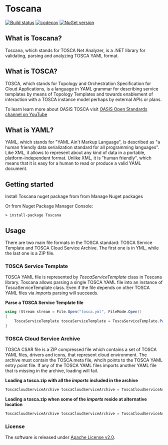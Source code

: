 # Toscana

[![Build status](https://ci.appveyor.com/api/projects/status/9yo5ave7o3opjgfe/branch/master?svg=true)](https://ci.appveyor.com/project/BorisModylevky/toscana/branch/master) [![codecov](https://codecov.io/gh/borismod/Toscana/branch/master/graph/badge.svg)](https://codecov.io/gh/borismod/Toscana) [![NuGet version](https://badge.fury.io/nu/Toscana.svg)](https://badge.fury.io/nu/Toscana) 


## What is Toscana?
Toscana, which stands for TOSCA Net Analyzer, is a .NET library for validating, parsing and analyzing TOSCA YAML format.


## What is TOSCA?
TOSCA, which stands for Topology and Orchestration Specification for Cloud Applications, 
is a language in YAML grammar for describing service templates by means of Topology Templates and towards enablement 
of interaction with a TOSCA instance model perhaps by external APIs or plans.  

To learn learn more about OASIS TOSCA visit [OASIS Open Standards channel on YouTube](https://www.youtube.com/playlist?list=PLaYKtNo_BitZXdvyNDwBi290IHxdi459v)

## What is YAML?
YAML, which stands for "YAML Ain't Markup Language", is described as "a human friendly data serialization 
standard for all programming languages". Like XML, it allows to represent about any kind of data in a portable, 
platform-independent format. Unlike XML, it is "human friendly", which means that it is easy for a human to read 
or produce a valid YAML document.

## Getting started
Install Toscana nuget package from from Manage Nuget packages

Or from Nuget Package Manager Console: 

```Batch
> install-package Toscana
```

## Usage

There are two main file formats in the TOSCA standard: TOSCA Service Template and TOSCA Cloud Service Archive. 
The first one is in YML, while the last one is a ZIP file.

### TOSCA Service Template 

TOSCA YAML file is represented by _ToscaServiceTemplate_ class in Toscana library. 
Toscana allows parsing a single TOSCA YAML file into an instance of ToscaServiceTemplate class. 
Even if the file depends on other TOSCA YAML files via _imports_ parsing will succeeds.

**Parse a TOSCA Service Template file**
```C#
using (Stream stream = File.Open("tosca.yml", FileMode.Open))
{
    ToscaServiceTemplate toscaServiceTemplate = ToscaServiceTemplate.Parse(stream);
}
```

### TOSCA Cloud Service Archive 

TOSCA CSAR file is a ZIP compressed file which contains a set of TOSCA YAML files, drivers and icons, that represent cloud environment.
The archive must contain the TOSCA.meta file, whcih points to the TOSCA YAML entry point file. If any of the TOSCA YAML files 
imports another YAML file that is missing in the archive, loading will fail.

**Loading a tosca.zip with all the _imports_ included in the archive**

```C#
ToscaCloudServiceArchive toscaCloudServiceArchive = ToscaCloudServiceArchive.Load("tosca.zip");
```

**Loading a tosca.zip when some of the _imports_ reside at alternative location**

```C#
ToscaCloudServiceArchive toscaCloudServiceArchive = ToscaCloudServiceArchive.Load("tosca.zip", @"C:\tosca_imports\");
```

### License
The software is released under [Apache License v2.0](LICENSE). 

